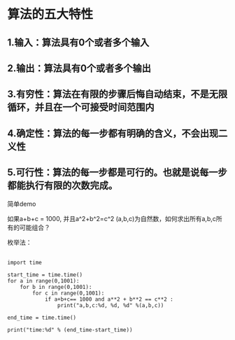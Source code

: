 # 算法的五大特性

## 1.输入：算法具有0个或者多个输入
## 2.输出：算法具有0个或者多个输出
## 3.有穷性：算法在有限的步骤后悔自动结束，不是无限循环，并且在一个可接受时间范围内
## 4.确定性：算法的每一步都有明确的含义，不会出现二义性
## 5.可行性：算法的每一步都是可行的。也就是说每一步都能执行有限的次数完成。

简单demo

如果a+b+c = 1000, 并且a^2+b^2=c^2 (a,b,c)为自然数，如何求出所有a,b,c所有的可能组合？

枚举法：
<pre>
    <code>
import time

start_time = time.time()
for a in range(0,1001):
    for b in range(0,1001):
        for c in range(0,1001):
            if a+b+c== 1000 and a**2 + b**2 == c**2 :
                print("a,b,c:%d, %d, %d" %(a,b,c))

end_time = time.time()

print("time:%d" % (end_time-start_time))
    </code>
</pre>